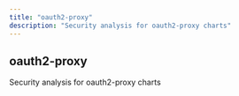 ```yaml
---
title: "oauth2-proxy"
description: "Security analysis for oauth2-proxy charts"
---
```


## oauth2-proxy

Security analysis for oauth2-proxy charts
